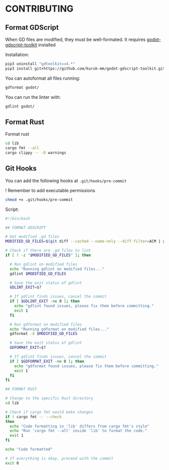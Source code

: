 # CONTRIBUTING

## Format GDScript

When GD files are modified, they must be well-formated.
It requires [godot-gdscript-toolkit](https://github.com/kuruk-mm/godot-gdscript-toolkit) installed

Installation:
```bash
pip3 uninstall "gdtoolkit==4.*"
pip3 install git+https://github.com/kuruk-mm/godot-gdscript-toolkit.git
```

You can autoformat all files running:
```bash
gdformat godot/
```

You can run the linter with:
```bash
gdlint godot/
```

## Format Rust

Format rust
```bash
cd lib
cargo fmt --all
cargo clippy -- -D warnings
```

## Git Hooks

You can add the following hooks at `.git/hooks/pre-commit`

! Remember to add executable permissions

```bash
chmod +x .git/hooks/pre-commit
```

Script:
```bash
#!/bin/bash

## FORMAT GDSCRIPT

# Get modified .gd files
MODIFIED_GD_FILES=$(git diff --cached --name-only --diff-filter=ACM | grep '\.gd$')

# Check if there are .gd files to lint
if [ ! -z "$MODIFIED_GD_FILES" ]; then

  # Run gdlint on modified files
  echo "Running gdlint on modified files..."
  gdlint $MODIFIED_GD_FILES

  # Save the exit status of gdlint
  GDLINT_EXIT=$?

  # If gdlint finds issues, cancel the commit
  if [ $GDLINT_EXIT -ne 0 ]; then
    echo "gdlint found issues, please fix them before committing."
    exit 1
  fi

  # Run gdformat on modified files
  echo "Running gdformat on modified files..."
  gdformat -d $MODIFIED_GD_FILES

  # Save the exit status of gdlint
  GDFORMAT_EXIT=$?

  # If gdlint finds issues, cancel the commit
  if [ $GDFORMAT_EXIT -ne 0 ]; then
    echo "gdformat found issues, please fix them before committing."
    exit 1
  fi
fi

## FORMAT RUST

# Change to the specific Rust directory
cd lib

# Check if cargo fmt would make changes
if ! cargo fmt -- --check
then
  echo "Code formatting in 'lib' differs from cargo fmt's style"
  echo "Run 'cargo fmt --all' inside 'lib' to format the code."
  exit 1
fi

echo "Code formatted"

# If everything is okay, proceed with the commit
exit 0
```